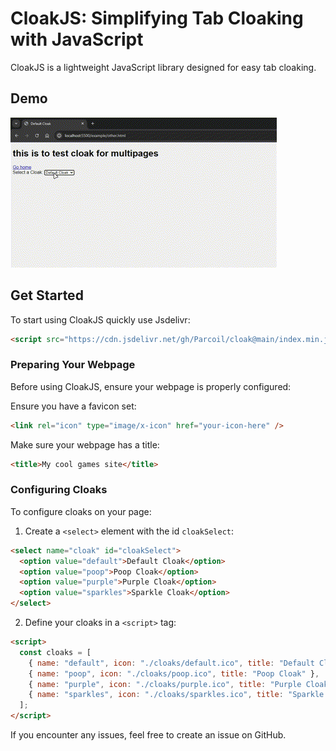 
# CloakJS: Simplifying Tab Cloaking with JavaScript

CloakJS is a lightweight JavaScript library designed for easy tab cloaking.

## Demo

![Demo](https://github.com/Parcoil/cloak/blob/main/assets/demo.gif)

## Get Started

To start using CloakJS quickly use Jsdelivr:

```html
<script src="https://cdn.jsdelivr.net/gh/Parcoil/cloak@main/index.min.js"></script>
```

### Preparing Your Webpage

Before using CloakJS, ensure your webpage is properly configured:

Ensure you have a favicon set:

```html
<link rel="icon" type="image/x-icon" href="your-icon-here" />
```

Make sure your webpage has a title:

```html
<title>My cool games site</title>
```

### Configuring Cloaks

To configure cloaks on your page:

1. Create a `<select>` element with the id `cloakSelect`:

```html
<select name="cloak" id="cloakSelect">
  <option value="default">Default Cloak</option>
  <option value="poop">Poop Cloak</option>
  <option value="purple">Purple Cloak</option>
  <option value="sparkles">Sparkle Cloak</option>
</select>
```

2. Define your cloaks in a `<script>` tag:

```html
<script>
  const cloaks = [
    { name: "default", icon: "./cloaks/default.ico", title: "Default Cloak" },
    { name: "poop", icon: "./cloaks/poop.ico", title: "Poop Cloak" },
    { name: "purple", icon: "./cloaks/purple.ico", title: "Purple Cloak" },
    { name: "sparkles", icon: "./cloaks/sparkles.ico", title: "Sparkle Cloak" },
  ];
</script>
```

If you encounter any issues, feel free to create an issue on GitHub.
